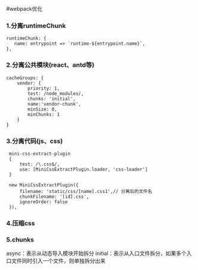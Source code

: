#webpack优化
### 1.分离runtimeChunk

    runtimeChunk: {
       name: entrypoint => `runtime-${entrypoint.name}`,
    },
    
### 2.分离公共模块(react、antd等)

    cacheGroups: {
        vendor: {
            priority: 1,
            test: /node_modules/,
            chunks: 'initial',
            name:'vendor-chunk',
            minSize: 0,
            minChunks: 1
        }
    }

### 3.分离代码(js、css)

     mini-css-extract-plugin
     {
         test: /\.css$/,
         use: [MiniCssExtractPlugin.loader, 'css-loader']
     }
     
     new MiniCssExtractPlugin({
         filename: 'static/css/[name].css1',// 分离后的文件名
         chunkFilename: '[id].css',
         ignoreOrder: false
     }),
     
### 4.压缩css
    
    
### 5.chunks
async：表示从动态导入模块开始拆分
initial：表示从入口文件拆分，如果多个入口文件同时引入一个文件，则单独拆分出来

